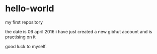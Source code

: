 # hello-world
my first repository

the date is 06 april 2016
i have just created a new gibhut account and is practising on it

good luck to myself.
